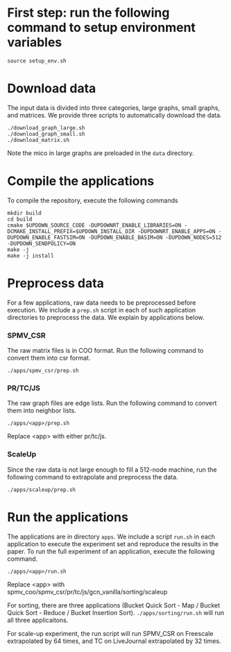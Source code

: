 # First step: run the following command to setup environment variables
```
source setup_env.sh
```

# Download data
The input data is divided into three categories, large graphs, small graphs, and matrices. We provide three scripts to automatically download the data.
```
./download_graph_large.sh
./download_graph_small.sh
./download_matrix.sh
```
Note the mico in large graphs are preloaded in the `data` directory.

# Compile the applications
To compile the repository, execute the following commands
```
mkdir build
cd build
cmake $UPDOWN_SOURCE_CODE -DUPDOWNRT_ENABLE_LIBRARIES=ON -DCMAKE_INSTALL_PREFIX=$UPDOWN_INSTALL_DIR -DUPDOWNRT_ENABLE_APPS=ON -DUPDOWN_ENABLE_FASTSIM=ON -DUPDOWN_ENABLE_BASIM=ON -DUPDOWN_NODES=512 -DUPDOWN_SENDPOLICY=ON
make -j
make -j install
```


# Preprocess data
For a few applications, raw data needs to be preprocessed before execution. We include a `prep.sh` script in each of such application directories to preprocess the data. We explain by applications below.

### SPMV_CSR
The raw matrix files is in COO format. Run the following command to convert them into csr format.
```
./apps/spmv_csr/prep.sh
```

### PR/TC/JS
The raw graph files are edge lists. Run the following command to convert them into neighbor lists.
```
./apps/<app>/prep.sh
```
Replace \<app\> with either pr/tc/js.

### ScaleUp
Since the raw data is not large enough to fill a 512-node machine, run the following command to extrapolate and preprocess the data.
```
./apps/scaleup/prep.sh
```


# Run the applications
The applications are in directory `apps`. We include a script `run.sh` in each application to execute the experiment set and reproduce the results in the paper. To run the full experiment of an application, execute the following command.

```
./apps/<app>/run.sh
```

Replace \<app\> with spmv_coo/spmv_csr/pr/tc/js/gcn_vanilla/sorting/scaleup

For sorting, there are three applications (Bucket Quick Sort - Map / Bucket Quick Sort - Reduce / Bucket Insertion Sort). `./apps/sorting/run.sh` will run all three applicaitons.

For scale-up experiment, the run script will run SPMV_CSR on Freescale extrapolated by 64 times, and TC on LiveJournal extrapolated by 32 times.
